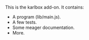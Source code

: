 This is the karlbox add-on.  It contains:

* A program (lib/main.js).
* A few tests.
* Some meager documentation.
* More.
